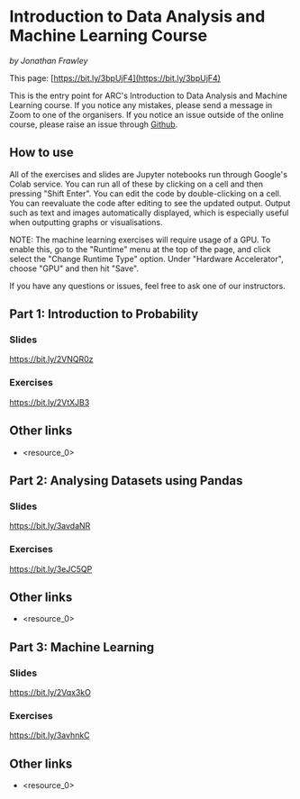 # Introduction to Data Analysis and Machine Learning Course
*by Jonathan Frawley*

This page: [https://bit.ly/3bpUjF4](https://bit.ly/3bpUjF4)

This is the entry point for ARC's Introduction to Data Analysis and Machine Learning course.
If you notice any mistakes, please send a message in Zoom to one of the organisers.
If you notice an issue outside of the online course, please raise an issue through [Github](https://github.com/jonathanfrawley/data_analysis_and_machine_learning_course).

## How to use
All of the exercises and slides are Jupyter notebooks run through Google's Colab service.
You can run all of these by clicking on a cell and then pressing "Shift Enter".
You can edit the code by double-clicking on a cell.
You can reevaluate the code after editing to see the updated output.
Output such as text and images automatically displayed, which is especially useful when outputting graphs or visualisations.

NOTE: The machine learning exercises will require usage of a GPU. To enable this, go to the "Runtime" menu at the top of the page, and click select the "Change Runtime Type" option. Under "Hardware Accelerator", choose "GPU" and then hit "Save". 

If you have any questions or issues, feel free to ask one of our instructors.

## Part 1: Introduction to Probability
### Slides
https://bit.ly/2VNQR0z
 
### Exercises
https://bit.ly/2VtXJB3

## Other links
 - <resource_0>
 



## Part 2: Analysing Datasets using Pandas
### Slides
https://bit.ly/3avdaNR
 
### Exercises
https://bit.ly/3eJC5QP

## Other links
 - <resource_0>


## Part 3: Machine Learning
### Slides
https://bit.ly/2Vqx3kO
 
### Exercises
https://bit.ly/3avhnkC

## Other links
 - <resource_0>
